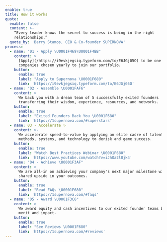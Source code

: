 ```yaml
---
enable: true
title: How it works
quote:
  enable: false
  content: >-
    “Every leader knows the secret to success is being in the right
    relationships.”
  quote_by: 'Barry Stamos, CEO & Co-founder SUPERNOVA'
process:
  - name: "01 - Apply \U0001F469‍\U0001F4BB"
    content: >
      [Apply](/https://i9evkjegsiq.typeform.com/to/E6JGj05O) to be one of twelve
      companies chosen yearly to join our portfolio. 
    button:
      enable: true
      label: "Apply to Supernova \U0001F680"
      link: 'https://i9evkjegsiq.typeform.com/to/E6JGj05O'
  - name: "02 - Assemble \U0001FAF6"
    content: >
      We back you with a dream team of 5 successfully exited founders
      transferring their wisdom, experience, resources, and networks.
    button:
      enable: true
      label: "Exited Founders Back You \U0001F680"
      link: 'https://1supernova.com/#superstars'
  - name: 03 - Accelerate ✨
    content: >-
      We accelerate speed-to-value by applying an elite cadre of talent,
      methods, systems, and technology to derisk and game success.
    button:
      enable: true
      label: "Watch Best Practices Webinar \U0001F680"
      link: 'https://www.youtube.com/watch?v=iJhOa2l8jk4'
  - name: "04 - Achieve \U0001F3AF"
    content: >
      We are all-in on achieving your company's next major milestone with a
      shared upside in your outcomes.
    button:
      enable: true
      label: "Read FAQs \U0001F680"
      link: 'https://1supernova.com/#faqs'
  - name: "05 - Award \U0001F3C6"
    content: >
      We award equity and cash incentives to our exited founder teams based on
      merit and impact.
    button:
      enable: true
      label: "See Reviews \U0001F680"
      link: 'https://1supernova.com/#reviews'
---
```



